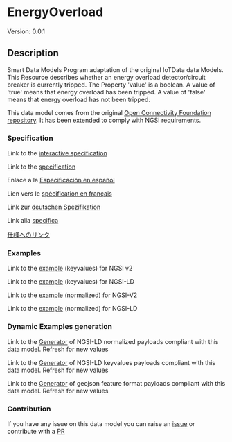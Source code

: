 # EnergyOverload
Version: 0.0.1

## Description 

Smart Data Models Program adaptation of the original IoTData data Models. This Resource describes whether an energy overload detector/circuit breaker is currently tripped. The Property 'value' is a boolean. A value of 'true' means that energy overload has been tripped. A value of 'false' means that energy overload has not been tripped. 

This data model comes from the original [Open Connectivity Foundation repository](https://github.com/openconnectivityfoundation/IoTDataModels). It has been extended to comply with NGSI requirements.
### Specification

Link to the [interactive specification](https://swagger.lab.fiware.org/?url=https://smart-data-models.github.io/dataModel.OCF/EnergyOverload/swagger.yaml)

Link to the [specification](https://github.com/smart-data-models/dataModel.OCF/blob/master/EnergyOverload/doc/spec.md)

Enlace a la [Especificación en español](https://github.com/smart-data-models/dataModel.OCF/blob/master/EnergyOverload/doc/spec_ES.md)

Lien vers le [spécification en français](https://github.com/smart-data-models/dataModel.OCF/blob/master/EnergyOverload/doc/spec_FR.md)

Link zur [deutschen Spezifikation](https://github.com/smart-data-models/dataModel.OCF/blob/master/EnergyOverload/doc/spec_DE.md)

Link alla [specifica](https://github.com/smart-data-models/dataModel.OCF/blob/master/EnergyOverload/doc/spec_IT.md)

[仕様へのリンク](https://github.com/smart-data-models/dataModel.OCF/blob/master/EnergyOverload/doc/spec_JA.md)
### Examples

Link to the [example](https://smart-data-models.github.io/dataModel.OCF/EnergyOverload/examples/example.json) (keyvalues) for NGSI v2

Link to the [example](https://smart-data-models.github.io/dataModel.OCF/EnergyOverload/examples/example.jsonld) (keyvalues) for NGSI-LD

Link to the [example](https://smart-data-models.github.io/dataModel.OCF/EnergyOverload/examples/example-normalized.json) (normalized) for NGSI-V2

Link to the [example](https://smart-data-models.github.io/dataModel.OCF/EnergyOverload/examples/example-normalized.jsonld) (normalized) for NGSI-LD
### Dynamic Examples generation

Link to the [Generator](https://smartdatamodels.org/extra/ngsi-ld_generator.php?schemaUrl=https://raw.githubusercontent.com/smart-data-models/dataModel.OCF/master/EnergyOverload/schema.json&email=info@smartdatamodels.org) of NGSI-LD normalized payloads compliant with this data model. Refresh for new values

Link to the [Generator](https://smartdatamodels.org/extra/ngsi-ld_generator_keyvalues.php?schemaUrl=https://raw.githubusercontent.com/smart-data-models/dataModel.OCF/master/EnergyOverload/schema.json&email=info@smartdatamodels.org) of NGSI-LD keyvalues payloads compliant with this data model. Refresh for new values

Link to the [Generator](https://smartdatamodels.org/extra/geojson_features_generator.php?schemaUrl=https://raw.githubusercontent.com/smart-data-models/dataModel.OCF/master/EnergyOverload/schema.json&email=info@smartdatamodels.org) of geojson feature format payloads compliant with this data model. Refresh for new values
### Contribution

 If you have any issue on this data model you can raise an [issue](https://github.com/smart-data-models/dataModel.OCF/issues)  or contribute with a [PR](https://github.com/smart-data-models/dataModel.OCF/pulls)